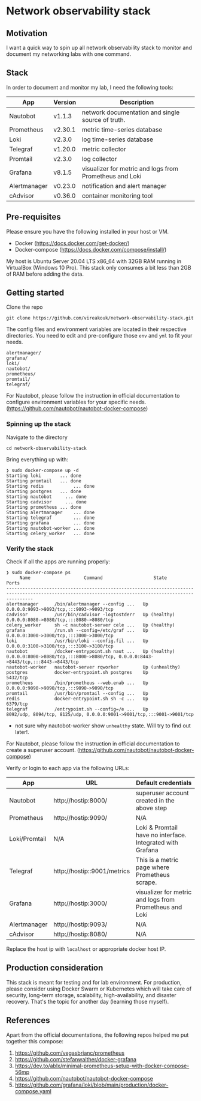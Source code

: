 # Network observability stack

## Motivation
I want a quick way to spin up all network observability stack to monitor and document my networking labs with one command. 

## Stack
In order to document and monitor my lab, I need the following tools:

| App           | Version | Description                                                 |
| ------------- | ------- | ----------------------------------------------------------- |
| Nautobot      | v1.1.3  | network documentation and single source of truth.           |
| Prometheus    | v2.30.1 | metric time-series database                                 |
| Loki          | v2.3.0  | log time-series database                                    |
| Telegraf      | v1.20.0 | metric collector                                            |
| Promtail      | v2.3.0  | log collector                                               |
| Grafana       | v8.1.5  | visualizer for metric and logs from Prometheus and Loki     |
| Alertmanager  | v0.23.0 | notification and alert manager                              |
| cAdvisor      | v0.36.0 | container monitoring tool                                   |

## Pre-requisites
Please ensure you have the following installed in your host or VM. 
- Docker (https://docs.docker.com/get-docker/)
- Docker-compose (https://docs.docker.com/compose/install/)

My host is Ubuntu Server 20.04 LTS x86_64 with 32GB RAM running in VirtualBox (Windows 10 Pro). This stack only consumes a bit less than 2GB of RAM before adding the data.

## Getting started
Clone the repo
```
git clone https://github.com/vireakouk/network-observability-stack.git
```

The config files and environment variables are located in their respective directories. You need to edit and pre-configure those `env` and `yml` to fit your needs.
```
alertmanager/
grafana/
loki/
nautobot/
prometheus/
promtail/
telegraf/
```
For Nautobot, please follow the instruction in official documentation to configure environment variables for your specific needs.
(https://github.com/nautobot/nautobot-docker-compose)

### Spinning up the stack
Navigate to the directory
```
cd network-observability-stack
```
Bring everything up with:
```
❯ sudo docker-compose up -d
Starting loki       ... done
Starting promtail   ... done
Starting redis           ... done                                                                                                                                                                                 Starting postgres   ... done
Starting nautobot     ... done
Starting cadvisor     ... done
Starting prometheus ... done
Starting alertmanager    ... done
Starting telegraf        ... done
Starting grafana         ... done
Starting nautobot-worker ... done
Starting celery_worker   ... done
```
### Verify the stack
Check if all the apps are running properly:
```
❯ sudo docker-compose ps
     Name                    Command                   State                                              Ports
------------------------------------------------------------------------------------------------------------------------------------------------------
alertmanager      /bin/alertmanager --config ...   Up               0.0.0.0:9093->9093/tcp,:::9093->9093/tcp
cadvisor          /usr/bin/cadvisor -logtostderr   Up (healthy)     0.0.0.0:8080->8080/tcp,:::8080->8080/tcp
celery_worker     sh -c nautobot-server cele ...   Up (healthy)
grafana           /run.sh --config=/etc/graf ...   Up               0.0.0.0:3000->3000/tcp,:::3000->3000/tcp
loki              /usr/bin/loki --config.fil ...   Up               0.0.0.0:3100->3100/tcp,:::3100->3100/tcp
nautobot          /docker-entrypoint.sh naut ...   Up (healthy)     0.0.0.0:8000->8080/tcp,:::8000->8080/tcp, 0.0.0.0:8443->8443/tcp,:::8443->8443/tcp
nautobot-worker   nautobot-server rqworker         Up (unhealthy)
postgres          docker-entrypoint.sh postgres    Up               5432/tcp
prometheus        /bin/prometheus --web.enab ...   Up               0.0.0.0:9090->9090/tcp,:::9090->9090/tcp
promtail          /usr/bin/promtail --config ...   Up
redis             docker-entrypoint.sh sh -c ...   Up               6379/tcp
telegraf          /entrypoint.sh --config=/e ...   Up               8092/udp, 8094/tcp, 8125/udp, 0.0.0.0:9001->9001/tcp,:::9001->9001/tcp

```
* not sure why nautobot-worker show `unhealthy` state. Will try to find out later!.

For Nautobot, please follow the instruction in official documentation to create a superuser account.
(https://github.com/nautobot/nautobot-docker-compose)

Verify or login to each app via the following URLs:

| App           | URL                             | Default credentials                                         |
| ------------- | ------------------------------- | ----------------------------------------------------------- |
| Nautobot      | http://hostip:8000/          | superuser account created in the above step                 |
| Prometheus    | http://hostip:9090/          | N/A                                                         |
| Loki/Promtail | N/A                             | Loki & Promtail have no interface. Integrated with Grafana  |
| Telegraf      | http://hostip::9001/metrics  | This is a metric page where Prometheus scrape.              |
| Grafana       | http://hostip:3000/          | visualizer for metric and logs from Prometheus and Loki     |
| Alertmanager  | http://hostip:9093/          | N/A                                                         |
| cAdvisor      | http://hostip:8080/          | N/A                                                         |

Replace the host ip with `localhost` or appropriate docker host IP.

## Production consideration
This stack is meant for testing and for lab environment. For production, please consider using Docker Swarm or Kubernetes which will take care of security, long-term storage, scalability, high-availability, and disaster recovery. That's the topic for another day (learning those myself).

## References
Apart from the official documentations, the following repos helped me put together this compose:
1. https://github.com/vegasbrianc/prometheus
2. https://github.com/stefanwalther/docker-grafana
3. https://dev.to/ablx/minimal-prometheus-setup-with-docker-compose-56mp
4. https://github.com/nautobot/nautobot-docker-compose
5. https://github.com/grafana/loki/blob/main/production/docker-compose.yaml
